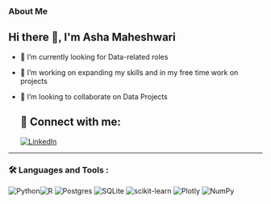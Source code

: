 ### About Me

## Hi there 👋, I'm Asha Maheshwari

- 🔭 I’m currently looking for Data-related roles
- 🌱 I’m working on expanding my skills and in my free time work on projects
- 👯 I’m looking to collaborate on Data Projects

  ## 🤝 Connect with me:
  [![LinkedIn](https://img.shields.io/badge/LinkedIn-%230077B5.svg?logo=linkedin&logoColor=white)](https://www.linkedin.com/in/asha-maheshwari/)

---

### 🛠️ Languages and Tools :
![Python](https://img.shields.io/badge/python-3670A0?style=for-the-badge&logo=python&logoColor=ffdd54)![R](https://img.shields.io/badge/r-%23276DC3.svg?style=for-the-badge&logo=r&logoColor=white) 
![Postgres](https://img.shields.io/badge/postgres-%23316192.svg?style=for-the-badge&logo=postgresql&logoColor=white) ![SQLite](https://img.shields.io/badge/sqlite-%2307405e.svg?style=for-the-badge&logo=sqlite&logoColor=white) ![scikit-learn](https://img.shields.io/badge/scikit--learn-%23F7931E.svg?style=for-the-badge&logo=scikit-learn&logoColor=white) ![Plotly](https://img.shields.io/badge/Plotly-%233F4F75.svg?style=for-the-badge&logo=plotly&logoColor=white) ![NumPy](https://img.shields.io/badge/numpy-%23013243.svg?style=for-the-badge&logo=numpy&logoColor=white)  
